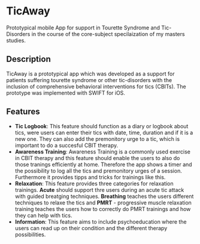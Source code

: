 # TicAway  
Prototypical mobile App for support in Tourette Syndrome and Tic-Disorders in the course of the core-subject specilaization of my masters studies.

## Description 
TicAway is a prototypical app which was developed as a support for patients suffering tourette syndrome or other tic-disorders with the inclusion of comprehensive behavioral interventions for tics (CBITs). The prototype was implemented with SWIFT for iOS.

## Features
- **Tic Logbook**: This feature should function as a diary or logbook about tics, were users can enter their tics with date, time, duration and if it is a new one. They can also add the premonitory urge to a tic, which is important to do a succesful CBIT therapy.
- **Awareness Training**: Awareness Training is a commonly used exercise in CBIT therapy and this feature should enable the users to also do those tranings efficiently at home. Therefore the app shows a timer and the possibility to log all the tics and premonitory urges of a session. Furthermore it provides tipps and tricks for trainings like this.
- **Relaxation**: This feature provides three categories for relaxation trainings. **Acute** should support thre users during an acute tic attack with guided breatging techniques. **Breathing** teaches the users different techniques to relaxe the tics and **PMRT** - progressive muscle relaxation training teaches the users how to correctly do PMRT trainings and how they can help with tics. 
- **Information**: This feature aims to include psychoeducation where the users can read up on their condition and the different therapy possibilities.
